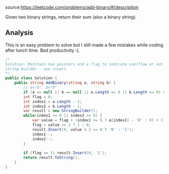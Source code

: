 source:https://leetcode.com/problems/add-binary/#/description

Given two binary strings, return their sum (also a binary string).

## Analysis
This is an easy problem to solve but I still made a few mistakes while coding after lunch time. Bad productivity :(.

```c#
/*
Solution: Maintain two pointers and a flag to indicate overflow or not.
string builder - use insert.
*/
public class Solution {
    public string AddBinary(string a, string b) {
        // a="0", b="0"
        if (a == null || b == null || a.Length == 0 || b.Length == 0) return null;
        int flag = 0;
        int index1 = a.Length - 1;
        int index2 = b.Length - 1;
        var result = new StringBuilder();
        while(index1 >= 0 || index2 >= 0) {
            var value = flag + (index1 >= 0 ? a[index1] - '0' : 0) + (index2 >= 0 ? b[index2] - '0' : 0);
            flag = value >= 2 ? 1 : 0;
            result.Insert(0, value % 2 == 0 ? '0' : '1');
            index1--;
            index2--;
        }
        
        if (flag == 1) result.Insert(0, '1');
        return result.ToString();
    }
}
```

